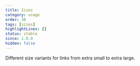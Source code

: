```yaml
---
title: Sizes
category: usage
order: 30
tags: [sizes]
highlightLines: []
status: stable
since: 1.0.0
hidden: false
---
```


Different size variants for links from extra small to extra large.
